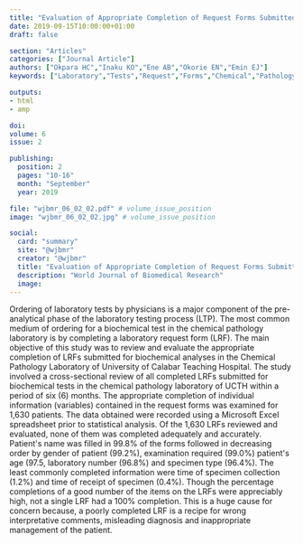 ```yaml
---
title: "Evaluation of Appropriate Completion of Request Forms Submitted to Chemical Pathology Laboratory of a University Teaching Hospital in South South Nigeria"
date: 2019-09-15T10:00:00+01:00
draft: false

section: "Articles"
categories: ["Journal Article"]
authors: ["Okpara HC","Inaku KO","Ene AB","Okorie EN","Emin EJ"]
keywords: ["Laboratory","Tests","Request","Forms","Chemical","Pathology"]

outputs: 
- html
- amp

doi:
volume: 6
issue: 2

publishing:
  position: 2
  pages: "10-16"
  month: "September"
  year: 2019

file: "wjbmr_06_02_02.pdf" # volume_issue_position
image: "wjbmr_06_02_02.jpg" # volume_issue_position

social:
  card: "summary"
  site: "@wjbmr"
  creator: "@wjbmr"
  title: "Evaluation of Appropriate Completion of Request Forms Submitted to Chemical Pathology Laboratory of a University Teaching Hospital in South South Nigeria"
  description: "World Journal of Biomedical Research"
  image:
---
```

Ordering of laboratory tests by physicians is a major component of the pre-analytical phase of the laboratory testing process (LTP). The most common medium of ordering for a biochemical test in the chemical pathology laboratory is by completing a laboratory request form (LRF). The main objective of this study was to review and evaluate the appropriate completion of LRFs submitted for biochemical analyses in the Chemical Pathology Laboratory of University of Calabar Teaching Hospital. The study involved a cross-sectional review of all completed LRFs submitted for biochemical tests in the chemical pathology laboratory of UCTH within a period of six (6) months. The appropriate completion of individual information (variables) contained in the request forms was examined for 1,630 patients. The
data obtained were recorded using a Microsoft Excel spreadsheet prior to statistical analysis. Of the 1,630 LRFs reviewed and evaluated, none of them was completed adequately and accurately. Patient's name was filled in 99.8% of the forms followed in decreasing order by gender of patient (99.2%), examination required (99.0%) patient's age (97.5, laboratory number (96.8%) and specimen type (96.4%). The least commonly completed information were time of specimen collection (1.2%) and time of receipt of specimen (0.4%). Though the percentage completions of a good number of the items on the LRFs were appreciably high, not a single LRF had a 100% completion. This is a huge cause for concern because, a poorly completed LRF is a recipe for wrong interpretative comments, misleading diagnosis and inappropriate management of the patient.
